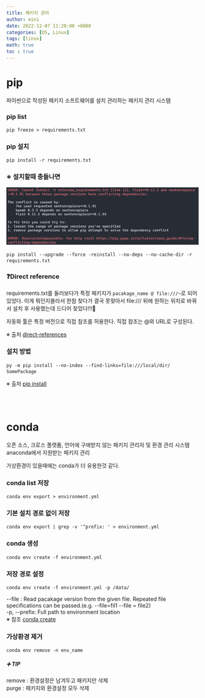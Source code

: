 ```yaml
---
title: 패키지 관리
author: mini
date: 2022-12-07 11:20:00 +0800
categories: [OS, Linux]
tags: [linux]
math: true
toc : true
---
```


# pip 
 파이썬으로 작성된 패키지 소프트웨어를 설치 관리하는 패키지 관리 시스템

### pip list 
```
pip freeze > requirements.txt
```
### pip 설치 
```
pip install -r requirements.txt
```
### ※ 설치할때 충돌나면
![conflict](/assets/img/posts/conflict_error.PNG)
```
pip install --upgrade --force -reinstall --no-deps --no-cache-dir -r requirements.txt
```
### ❓Direct reference 
requirements.txt를 둘러보다가 특정 패키지가 `pacakage_name @ file:///~`로 되어있었다. 
이게 뭐인지몰라서 한참 찾다가 결국 못찾아서 file:/// 뒤에 원하는 위치로 바꿔서 설치 후 사용했는데 드디어 찾았다!!!🤩

자동화 툴은 특정 버전으로 직접 참조를 허용한다. 직접 참조는 @와 URL로 구성된다. 

※ 출처
[direct-references](https://peps.python.org/pep-0440/#direct-references)

### 설치 방법
```
py -m pip install --no-index --find-links=file:///local/dir/ SomePackage
```
※ 출처
[pip install](https://pip.pypa.io/en/stable/cli/pip_install/)


<br/><br/>
# conda
오픈 소스, 크로스 플랫폼, 언어에 구애받지 않는 패키지 관리자 및 환경 관리 시스템 
anaconda에서 지원받는 패키지 관리 

가상환경이 있을때에는 conda가 더 유용한것 같다. 

### conda list 저장
```
conda env export > environment.yml
```
### 기본 설치 경로 없이 저장 
```
conda env export | grep -v '^prefix: ' > environment.yml
```

### conda 생성 
```
conda env create -f environment.yml 
```
### 저장 경로 설정 
```
conda env create -f environment.yml -p /data/
```
 --file : Read pacakage version from the given file. Repeated file specifications can be passed.(e.g. --file=fil1 --file = file2)  
 -p, --prefix: Full path to environment location  
 ※ 참조 
[conda create](https://docs.conda.io/projects/conda/en/latest/commands/create.html)

### 가상환경 제거 
```
conda env remove -n env_name
```

##### ➕ TIP  
remove : 환경설정은 남겨두고 패키지만 삭제  
purge : 패키지와 환경설정 모두 삭제  



